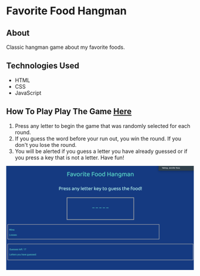 # Favorite Food Hangman

## About
Classic hangman game about my favorite foods.

## Technologies Used
- HTML
- CSS
- JavaScript

## How To Play Play The Game [Here](https://rosscodingrockstars.github.io/nate_hangman/)

1. Press any letter to begin the game that was randomly selected for each round.
3. If you guess the word before your run out, you win the round. If you don't you lose the round.
4. You will be alerted if you guess a letter you have already guessed or if you press a key that is not a letter.
Have fun!

![screenshot](Screenshot.png)
